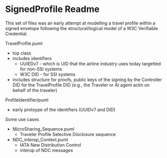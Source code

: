 SignedProfile Readme
====================
This set of files was an early attempt at modelling a travel profile within a signed envelope following the structural/logical model of a W3C Verifiable Credential.

TravelProfile.puml
 - top class
 - includes identifiers
    - UUIEDv7 - which is UID that the airline industry uses today targetted for non-SSI systems
    - W3C DID - for SSI systems
 - includes structure for proofs, public keys of the signing by the Controller DID for the TravelProfile DID (e.g., the Traveler or AI agent actin on behalf of the traveler)

 ProfileIdentifier/puml
  - early protoype of the identifiers (UUIDv7 and DID)

Some use cases
 - MicroSharing_Sequence.puml 
    - Traveler Profile Selective Disclosure sequence
  - NDC_interop_Context.puml
    - IATA New Distribution Control 
    - interop of NDC messages